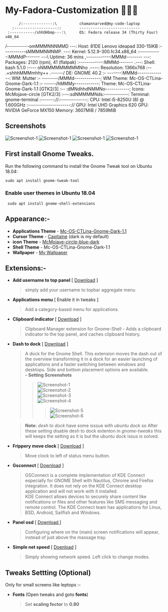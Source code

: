 # My-Fadora-Customization 🔧🔨🔩

          /:-------------:\          chamannarved@my-code-laptop 
       :-------------------::        --------------------------- 
     :-----------/shhOHbmp---:\      OS: Fedora release 34 (Thirty Four) x86_64 
   /-----------omMMMNNNMMD  ---:     Host: 81DE Lenovo ideapad 330-15IKB 
  :-----------sMMMMNMNMP.    ---:    Kernel: 5.12.9-300.fc34.x86_64 
 :-----------:MMMdP-------    ---\   Uptime: 36 mins 
,------------:MMMd--------    ---:   Packages: 2120 (rpm), 41 (flatpak) 
:------------:MMMd-------    .---:   Shell: bash 5.1.0 
:----    oNMMMMMMMMMNho     .----:   Resolution: 1366x768 
:--     .+shhhMMMmhhy++   .------/   DE: GNOME 40.2 
:-    -------:MMMd--------------:    WM: Mutter 
:-   --------/MMMd-------------;     WM Theme: Mc-OS-CTLina-Gnome-Dark-1.1 
:-    ------/hMMMy------------:      Theme: Mc-OS-CTLina-Gnome-Dark-1.1 [GTK2/3] 
:-- :dMNdhhdNMMNo------------;       Icons: McMojave-circle [GTK2/3] 
:---:sdNMMMMNds:------------:        Terminal: gnome-terminal 
:------:://:-------------::          CPU: Intel i5-8250U (8) @ 1.600GHz 
:---------------------://            GPU: Intel UHD Graphics 620 
                                     GPU: NVIDIA GeForce MX150 
                                     Memory: 3607MiB / 7859MiB 

## Screenshots

![Screenshot-1](screenshots/Screenshot-1.png)
![Screenshot-1](screenshots/Screenshot-2.png)
![Screenshot-1](screenshots/Screenshot-3.png)
![Screenshot-1](screenshots/Screenshot-4.png)

## First install Gnome Tweaks.

Run the following command to install the Gnome Tweak tool on Ubuntu 18.04:

    sudo apt install gnome-tweak-tool

### Enable user themes in Ubuntu 18.04

     sudo apt install gnome-shell-extensions

## Appearance:-

- **Applications Theme** - [Mc-OS-CTLina-Gnome-Dark-1.1](https://github.com/paullinuxthemer/Mc-OS-themes)
- **Cursor Theme** - [Capitaine](https://github.com/keeferrourke/capitaine-cursors) (dark is my default)
- **icon Theme** - [McMojave-circle-blue-dark](https://github.com/vinceliuice/McMojave-circle)
- **Shell Theme** - Mc-OS-CTLina-Gnome-Dark-1.1
- **Wallpaper** - [My Wallpaper](wallpapers/Moon.jpg)

## Extensions:-

- **Add username to top panel** [ [Download](https://extensions.gnome.org/extension/1108/add-username-to-top-panel/) ]
  > simply add your username to topbar aggregate menu
- **Applications menu** [ Enable it in tweaks ]
  > Add a category-based menu for applications.
- **Clipboard indicator** [ [Download](https://extensions.gnome.org/extension/779/clipboard-indicator/) ]
  > Clipboard Manager extension for Gnome-Shell - Adds a clipboard indicator to the top panel, and caches clipboard history.
- **Dash to dock** [ [Download](https://extensions.gnome.org/extension/307/dash-to-dock/) ]

  > A dock for the Gnome Shell. This extension moves the dash out of the overview transforming it in a dock for an easier launching of applications and a faster switching between windows and desktops. Side and bottom placement options are available.  
  >  **- Setting Screenshots**
  >
  > > ![Screenshot-1](extensions-screenshots/desh-to-dock/desh-to-dock-Screenshot-1.png)  
  > > ![Screenshot-2](extensions-screenshots/desh-to-dock/desh-to-dock-Screenshot-2.png)  
  > > ![Screenshot-3](extensions-screenshots/desh-to-dock/desh-to-dock-Screenshot-3.png)  
  > > ![Screenshot-4](extensions-screenshots/desh-to-dock/desh-to-dock-Screenshot-4.png)
  > >
  > > > ![Screenshot-5](extensions-screenshots/desh-to-dock/desh-to-dock-Screenshot-5.png)  
  > > > ![Screenshot-6](extensions-screenshots/desh-to-dock/desh-to-dock-Screenshot-6.png)

  > **Note:** _desh to dock_ have some isssue with _ubuntu dock_ so After these setting disable desh to dock extenton in _gnome-tweaks_ this will keeps the setting as it is but the ubuntu dock issus is solved.

- **Frippery move clock** [ [Download](https://extensions.gnome.org/extension/2/move-clock/) ]

  > Move clock to left of status menu button.

- **Gsconnect** [ [Download](https://extensions.gnome.org/extension/1319/gsconnect/) ]

  > GSConnect is a complete implementation of KDE Connect especially for GNOME Shell with Nautilus, Chrome and Firefox integration. It does not rely on the KDE Connect desktop application and will not work with it installed.  
  > KDE Connect allows devices to securely share content like notifications or files and other features like SMS messaging and remote control. The KDE Connect team has applications for Linux, BSD, Android, Sailfish and Windows.

- **Panel osd** [ [ Download ](https://extensions.gnome.org/extension/708/panel-osd/) ]

  > Configuring where on the (main) screen notifications will appear, instead of just above the massage tray.

- **Simple net speed** [ [Doenload](https://extensions.gnome.org/extension/1085/simple-net-speed/) ]
  > Simply showing network speed. Left click to change modes.

## Tweaks Settting (Optional)

Only for small screens like leptops :-

- **Fonts** (Open tweaks and goto **fonts**)
  > Set **scaling fector** to **0.80**
